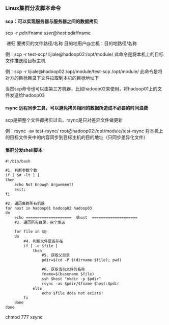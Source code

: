 ### Linux集群分发脚本命令

#### scp：可以实现服务器与服务器之间的数据拷贝

scp  -r       $pdir/$fname                    $user@host:$pdir/fname 

​       递归    要拷贝的文件路径/名称    目的地用户@主机：目的地路径/名称

例：scp  -r  test-scp/   lijiale@hadoop02:/opt/module/       此命令是将本机上的目标文件推送给目标主机

例：scp  -r  lijiale@hadoop02:/opt/module/test-scp  /opt/module/  此命令是将对方的目标目录下文件拉取到本机的目标地址下

当然scp命令也可以由第三方机器，比如hadoop02来使用，将hadoop01上的文件发送给hadoop03

#### rsync 远程同步工具，可以避免拷贝相同的数据所造成不必要的时间浪费

scp是把整个文件都拷贝过去，rsync是只对差异文件做更新

例：rsync -av test-rsync/  root@hadoop02:/opt/module/test-rsync   将本机上的目标文件夹中的内容同步到目标主机的目的地址（只同步差异化文件）

#### 集群分发shell脚本

~~~txt
#!/bin/bash

#1. 判断参数个数
if [ $# -lt 1 ]
then
    echo Not Enough Arguement!
    exit;
fi

#2. 遍历集群所有机器
for host in hadoop01 hadoop02 hadoop03
do
    echo ====================  $host  ====================
    #3. 遍历所有目录，挨个发送

    for file in $@
    do
        #4. 判断文件是否存在
        if [ -e $file ]
            then
                #5. 获取父目录
                pdir=$(cd -P $(dirname $file); pwd)

                #6. 获取当前文件的名称
                fname=$(basename $file)
                ssh $host "mkdir -p $pdir"
                rsync -av $pdir/$fname $host:$pdir
            else
                echo $file does not exists!
        fi
    done
done
~~~

chmod 777 xsync



   